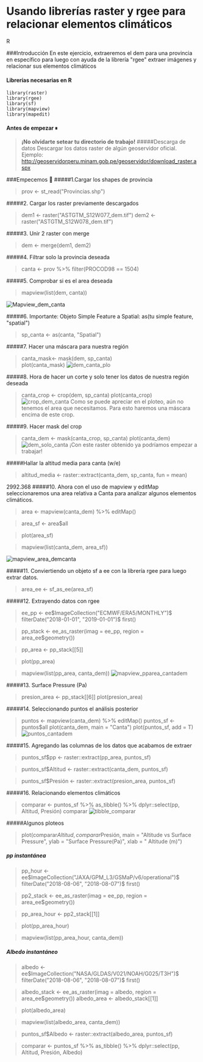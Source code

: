 # Usando librerías raster y rgee para relacionar elementos climáticos
R

###Introducción
En este ejercicio, extraeremos el dem para una provincia en específico para luego con ayuda de la librería "rgee" extraer imágenes y relacionar sus elementos climáticos

#### Librerías necesarias en R

    library(raster)
    library(rgee)
	library(sf)
	library(mapview)
	library(mapedit)

#### Antes de empezar ⏸
>**¡No olvidarte setear tu directorio de trabajo!**
>#####Descarga de datos 
>Descargar los datos raster de algún geoservidor oficial. Ejemplo:
 http://geoservidorperu.minam.gob.pe/geoservidor/download_raster.aspx
 

###Empecemos 🔧
#####1.Cargar los shapes de provincia
>prov <- st_read("Provincias.shp")

#####2. Cargar los raster previamente descargados
>dem1 <- raster("ASTGTM_S12W077_dem.tif")
dem2 <- raster("ASTGTM_S12W078_dem.tif")

#####3. Unir 2 raster con merge
>dem <- merge(dem1, dem2)

#####4. Filtrar solo la provincia deseada
>canta <- prov %>% 
  filter(PROCOD98 == 1504)
  
#####5. Comprobar si es el area deseada
>mapview(list(dem, canta))

![Mapview_dem_canta](https://user-images.githubusercontent.com/70491176/93718911-ca622900-fb44-11ea-8138-dd6d83ba92e9.PNG)

#####6. Importante: Objeto Simple Feature a Spatial: as(tu simple feature, "spatial")
> sp_canta <- as(canta, "Spatial")

#####7. Hacer una máscara para nuestra región
>canta_mask<- mask(dem, sp_canta)        
plot(canta_mask) 
![dem_canta_plo](https://user-images.githubusercontent.com/70491176/93719025-8cb1d000-fb45-11ea-9e8e-e46cfcf013c1.PNG)

#####8. Hora de hacer un corte y solo tener los datos de nuestra región deseada 
>canta_crop <- crop(dem, sp_canta)
plot(canta_crop)
![crop_dem_canta](https://user-images.githubusercontent.com/70491176/93719060-dbf80080-fb45-11ea-8cb6-435d562f95d9.png)
Como se puede apreciar en el ploteo, aún no tenemos el area que necesitamos. Para esto haremos una máscara encima de este crop.

#####9. Hacer mask del crop
>canta_dem <- mask(canta_crop, sp_canta)
plot(canta_dem)
![dem_solo_canta](https://user-images.githubusercontent.com/70491176/93719117-342f0280-fb46-11ea-8da9-552502ebc3dc.png)
¡Con este raster obtenido ya podríamos empezar a trabajar!

#####Hallar la altitud media para canta (w/e)
>altitud_media <- raster::extract(canta_dem, 
                                 sp_canta, 
				fun = mean)
								 
2992.368
#####10. Ahora con el uso de mapview y editMap seleccionaremos una area relativa a Canta para analizar algunos elementos climáticos.
>area <- mapview(canta_dem) %>% 
  editMap()

>area_sf <- area$all

>plot(area_sf)

>mapview(list(canta_dem, area_sf))

![mapview_area_demcanta](https://user-images.githubusercontent.com/70491176/93719829-bde0cf00-fb4a-11ea-9607-99bdb00eb2ae.png)


#####11. Conviertiendo un objeto sf a ee con la librería rgee para luego extrar datos.
>area_ee <- sf_as_ee(area_sf)

#####12. Extrayendo datos con rgee
>ee_pp <- ee$ImageCollection("ECMWF/ERA5/MONTHLY")$
  filterDate("2018-01-01", "2019-01-01")$
  first()

>pp_stack <- ee_as_raster(imag  = ee_pp,
                         region = area_ee$geometry())

>pp_area <- pp_stack[[5]]

>plot(pp_area)

>mapview(list(pp_area, canta_dem))
![mapview_pparea_cantadem](https://user-images.githubusercontent.com/70491176/93719868-04cec480-fb4b-11ea-9cf0-0f7b03e09afd.png)


#####13. Surface Pressure (Pa)
>presion_area <- pp_stack[[6]]
plot(presion_area)

#####14. Seleccionando puntos el análisis posterior
>puntos <- mapview(canta_dem) %>% 
  editMap()
puntos_sf <- puntos$all
plot(canta_dem,
     main = "Canta")
plot(puntos_sf, add = T)
 ![puntos_cantadem](https://user-images.githubusercontent.com/70491176/93719915-4d867d80-fb4b-11ea-8fc3-4b438611c0c8.png)

#####15. Agregando las columnas de los datos que acabamos de extraer
>puntos_sf$pp <- raster::extract(pp_area, puntos_sf)

>puntos_sf$Altitud <- raster::extract(canta_dem, puntos_sf)

>puntos_sf$Presión <- raster::extract(presion_area, puntos_sf)

#####16. Relacionando elementos climáticos
>comparar <- puntos_sf %>%
  as_tibble() %>% 
  dplyr::select(pp, Altitud, Presión)
>comparar 
![tibble_comparar](https://user-images.githubusercontent.com/70491176/93719999-efa66580-fb4b-11ea-89cd-3b9325093082.PNG)


#####Algunos ploteos
>plot(comparar$Altitud, comparar$Presión,
     main = "Altitude vs Surface Pressure",
     ylab = "Surface Pressure(Pa)",
     xlab = " Altitude (m)")
	 
##### pp instantánea
>pp_hour <- ee$ImageCollection("JAXA/GPM_L3/GSMaP/v6/operational")$
  filterDate("2018-08-06", "2018-08-07")$
  first()

>pp2_stack <- ee_as_raster(imag  = ee_pp,
                         region = area_ee$geometry())

>pp_area_hour <- pp2_stack[[1]]

>plot(pp_area_hour)

>mapview(list(pp_area_hour, canta_dem))

##### Albedo instantáneo
>albedo <- ee$ImageCollection("NASA/GLDAS/V021/NOAH/G025/T3H")$
  filterDate("2018-08-06", "2018-08-07")$
  first()

>albedo_stack <- ee_as_raster(imag  = albedo,
                          region = area_ee$geometry())
>albedo_area <- albedo_stack[[1]]

>plot(albedo_area)

>mapview(list(albedo_area, canta_dem))

>puntos_sf$Albedo <- raster::extract(albedo_area, puntos_sf)

>comparar <- puntos_sf %>%
  as_tibble() %>% 
  dplyr::select(pp, Altitud, Presión, Albedo)
